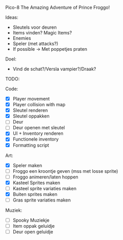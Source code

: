 Pico-8 The Amazing Adventure of Prince Froggo!

Ideas:
- Sleutels voor deuren
- Items vinden? Magic Items?
- Enemies
- Speler (met attacks?)
- If possible -> Met poppetjes praten

Doel:
- Vind de schat?/Versla vampier?/Draak?

TODO:

Code:
- [x] Player movement
- [x] Player collision with map
- [x] Sleutel renderen
- [x] Sleutel oppakken
- [ ] Deur
- [ ] Deur openen met sleutel
- [x] UI + Inventory renderen
- [x] Functionele inventory
- [x] Formatting script

Art:
- [x] Speler maken
- [ ] Froggo een kroontje geven (mss met losse sprite)
- [ ] Froggo animeren/laten hoppen
- [x] Kasteel Sprites maken
- [ ] Kasteel sprite variaties maken
- [x] Buiten sprites maken
- [ ] Gras sprite variaties maken

Muziek:
- [ ] Spooky Muziekje
- [ ] Item oppak geluidje
- [ ] Deur open geluidje
